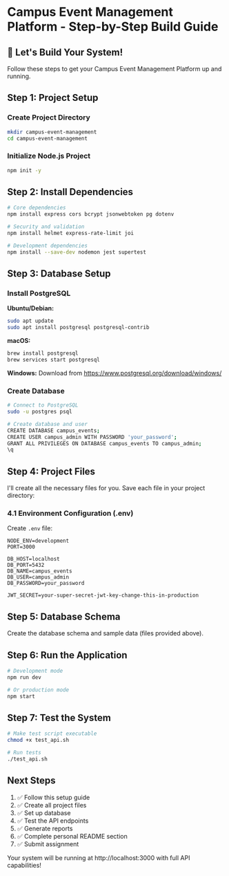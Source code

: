 # Campus Event Management Platform - Step-by-Step Build Guide

## 🚀 Let's Build Your System!

Follow these steps to get your Campus Event Management Platform up and running.

## Step 1: Project Setup

### Create Project Directory
```bash
mkdir campus-event-management
cd campus-event-management
```

### Initialize Node.js Project
```bash
npm init -y
```

## Step 2: Install Dependencies

```bash
# Core dependencies
npm install express cors bcrypt jsonwebtoken pg dotenv

# Security and validation
npm install helmet express-rate-limit joi

# Development dependencies  
npm install --save-dev nodemon jest supertest
```

## Step 3: Database Setup

### Install PostgreSQL
**Ubuntu/Debian:**
```bash
sudo apt update
sudo apt install postgresql postgresql-contrib
```

**macOS:**
```bash
brew install postgresql
brew services start postgresql
```

**Windows:**
Download from https://www.postgresql.org/download/windows/

### Create Database
```bash
# Connect to PostgreSQL
sudo -u postgres psql

# Create database and user
CREATE DATABASE campus_events;
CREATE USER campus_admin WITH PASSWORD 'your_password';
GRANT ALL PRIVILEGES ON DATABASE campus_events TO campus_admin;
\q
```

## Step 4: Project Files

I'll create all the necessary files for you. Save each file in your project directory:

### 4.1 Environment Configuration (.env)
Create `.env` file:
```env
NODE_ENV=development
PORT=3000

DB_HOST=localhost
DB_PORT=5432
DB_NAME=campus_events
DB_USER=campus_admin
DB_PASSWORD=your_password

JWT_SECRET=your-super-secret-jwt-key-change-this-in-production
```

## Step 5: Database Schema

Create the database schema and sample data (files provided above).

## Step 6: Run the Application

```bash
# Development mode
npm run dev

# Or production mode
npm start
```

## Step 7: Test the System

```bash
# Make test script executable
chmod +x test_api.sh

# Run tests
./test_api.sh
```

## Next Steps

1. ✅ Follow this setup guide
2. ✅ Create all project files
3. ✅ Set up database
4. ✅ Test the API endpoints
5. ✅ Generate reports
6. ✅ Complete personal README section
7. ✅ Submit assignment

Your system will be running at http://localhost:3000 with full API capabilities!
